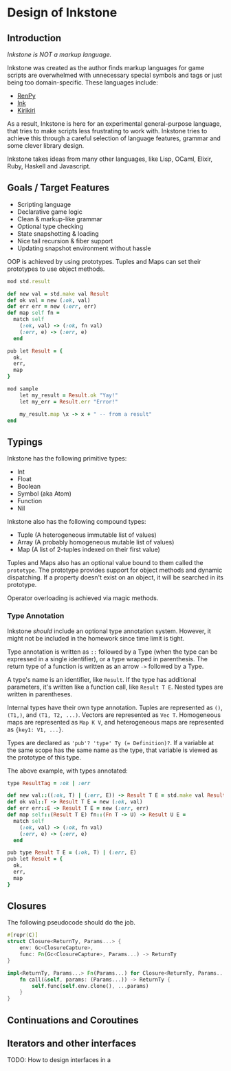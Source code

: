 # Design of Inkstone

## Introduction

_Inkstone is NOT a markup language._

Inkstone was created as the author finds markup languages for game scripts are overwhelmed with unnecessary special symbols and tags or just being too domain-specific. These languages include:

- [RenPy](https://www.renpy.org/)
- [Ink](https://github.com/inkie/ink)
- [Kirikiri](http://kirikirikag.sourceforge.net/contents/index.html)

As a result, Inkstone is here for an experimental general-purpose language, that tries to make scripts less frustrating to work with. Inkstone tries to achieve this through a careful selection of language features, grammar and some clever library design.

Inkstone takes ideas from many other languages, like Lisp, OCaml, Elixir, Ruby, Haskell and Javascript.

## Goals / Target Features

- Scripting language
- Declarative game logic
- Clean & markup-like grammar
- Optional type checking
- State snapshotting & loading
- Nice tail recursion & fiber support
- Updating snapshot environment without hassle

OOP is achieved by using prototypes. Tuples and Maps can set their prototypes to use object methods.

```ruby
mod std.result

def new val = std.make val Result
def ok val = new (:ok, val)
def err err = new (:err, err)
def map self fn =
  match self 
    (:ok, val) -> (:ok, fn val)
    (:err, e) -> (:err, e)
  end

pub let Result = {
  ok,
  err,
  map
}

mod sample 
    let my_result = Result.ok "Yay!"
    let my_err = Result.err "Error!"

    my_result.map \x -> x + " -- from a result"
end
```

## Typings

Inkstone has the following primitive types:

- Int
- Float
- Boolean
- Symbol (aka Atom)
- Function
- Nil

Inkstone also has the following compound types:

- Tuple (A heterogeneous immutable list of values)
- Array (A probably homogeneous mutable list of values)
- Map (A list of 2-tuples indexed on their first value)

Tuples and Maps also has an optional value bound to them called the `prototype`. The prototype provides support for object methods and dynamic dispatching. If a property doesn't exist on an object, it will be searched in its prototype.

Operator overloading is achieved via magic methods.

### Type Annotation

Inkstone _should_ include an optional type annotation system. However, it might not be included in the homework since time limit is tight.

Type annotation is written as `::` followed by a Type (when the type can be expressed in a single identifier), or a type wrapped in parenthesis. The return type of a function is written as an arrow `->` followed by a Type.

A type's name is an identifier, like `Result`. If the type has additional parameters, it's written like a function call, like `Result T E`. Nested types are written in parentheses.

Internal types have their own type annotation. Tuples are represented as `()`, `(T1,)`, and `(T1, T2, ...)`. Vectors are represented as `Vec T`. Homogeneous maps are represented as `Map K V`, and heterogeneous maps are represented as `{key1: V1, ...}`.

Types are declared as `'pub'? 'type' Ty (= Definition)?`. If a variable at the same scope has the same name as the type, that variable is viewed as the prototype of this type.

The above example, with types annotated:

```ruby
type ResultTag = :ok | :err

def new val::((:ok, T) | (:err, E)) -> Result T E = std.make val Result
def ok val::T -> Result T E = new (:ok, val)
def err err::E -> Result T E = new (:err, err)
def map self::(Result T E) fn::(Fn T -> U) -> Result U E =
  match self 
    (:ok, val) -> (:ok, fn val)
    (:err, e) -> (:err, e)
  end

pub type Result T E = (:ok, T) | (:err, E)
pub let Result = {
  ok,
  err,
  map
}
```

## Closures

The following pseudocode should do the job.

```rust
#[repr(C)]
struct Closure<ReturnTy, Params...> {
    env: Gc<ClosureCapture>,
    func: Fn(Gc<ClosureCapture>, Params...) -> ReturnTy
}

impl<ReturnTy, Params...> Fn(Params...) for Closure<ReturnTy, Params...> {
    fn call(&self, params: (Params...)) -> ReturnTy {
        self.func(self.env.clone(), ...params)
    }
}
```

## Continuations and Coroutines


## Iterators and other interfaces

TODO: How to design interfaces in a 
